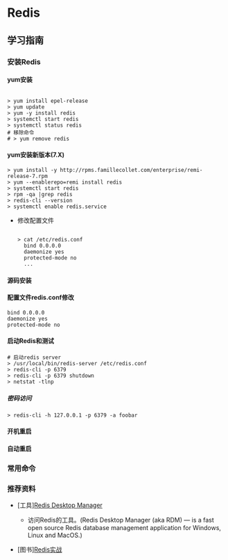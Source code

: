 # Redis

## 学习指南

### 安装Redis

#### yum安装

  ``` shell

  > yum install epel-release
  > yum update
  > yum -y install redis
  > systemctl start redis
  > systemctl status redis
  # 移除命令
  # > yum remove redis
  ```

#### yum安装新版本(7.X)

  ``` shell
  > yum install -y http://rpms.famillecollet.com/enterprise/remi-release-7.rpm
  > yum --enablerepo=remi install redis
  > systemctl start redis
  > rpm -qa |grep redis
  > redis-cli --version
  > systemctl enable redis.service
  ```

* 修改配置文件

  ``` shell

  > cat /etc/redis.conf
    bind 0.0.0.0
    daemonize yes
    protected-mode no
    ...

  ```

#### 源码安装

#### 配置文件redis.conf修改

```text
bind 0.0.0.0
daemonize yes
protected-mode no
```

#### 启动Redis和测试

```shell
# 启动redis server
> /usr/local/bin/redis-server /etc/redis.conf
> redis-cli -p 6379
> redis-cli -p 6379 shutdown
> netstat -tlnp
```

##### 密码访问

```shell
> redis-cli -h 127.0.0.1 -p 6379 -a foobar
```

#### 开机重启

#### 自动重启

### 常用命令

### 推荐资料

* [工具][Redis Desktop Manager](https://redisdesktop.com/)  
  * 访问Redis的工具。(Redis Desktop Manager (aka RDM) — is a fast open source Redis database management application for Windows, Linux and MacOS.)

* [图书][Redis实战](http://product.dangdang.com/23800641.html)
